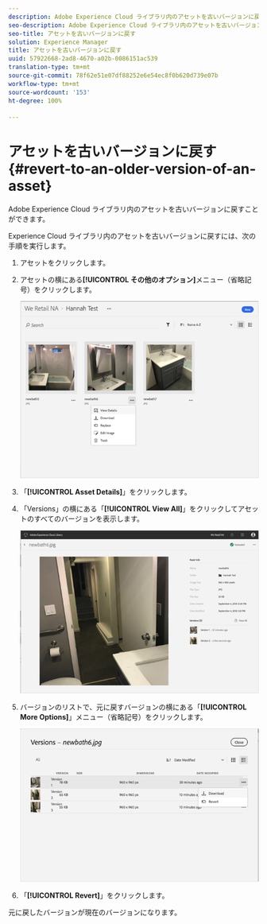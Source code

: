 ```yaml
---
description: Adobe Experience Cloud ライブラリ内のアセットを古いバージョンに戻すことができます。
seo-description: Adobe Experience Cloud ライブラリ内のアセットを古いバージョンに戻すことができます。
seo-title: アセットを古いバージョンに戻す
solution: Experience Manager
title: アセットを古いバージョンに戻す
uuid: 57922668-2ad8-4670-a02b-0086151ac539
translation-type: tm+mt
source-git-commit: 78f62e51e07df88252e6e54ec8f0b620d739e07b
workflow-type: tm+mt
source-wordcount: '153'
ht-degree: 100%

---
```



# アセットを古いバージョンに戻す{#revert-to-an-older-version-of-an-asset}

Adobe Experience Cloud ライブラリ内のアセットを古いバージョンに戻すことができます。

Experience Cloud ライブラリ内のアセットを古いバージョンに戻すには、次の手順を実行します。

1. アセットをクリックします。
1. アセットの横にある&#x200B;**[!UICONTROL その他のオプション]**&#x200B;メニュー（省略記号）をクリックします。

   ![](assets/library_asset_options.png)

1. 「**[!UICONTROL Asset Details]**」をクリックします。
1. 「Versions」の横にある「**[!UICONTROL View All]**」をクリックしてアセットのすべてのバージョンを表示します。

   ![](assets/library_details_versions.png)

1. バージョンのリストで、元に戻すバージョンの横にある「**[!UICONTROL More Options]**」メニュー（省略記号）をクリックします。

   ![](assets/library_versions_download_revert.png)

1. 「**[!UICONTROL Revert]**」をクリックします。

元に戻したバージョンが現在のバージョンになります。
